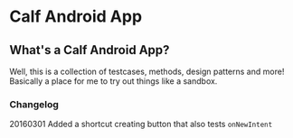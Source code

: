 # Calf Android App #

## What's a Calf Android App? ##

Well, this is a collection of testcases, methods, design patterns and more! Basically a place for me to try out things like a sandbox.

### Changelog ###
20160301 Added a shortcut creating button that also tests `onNewIntent`